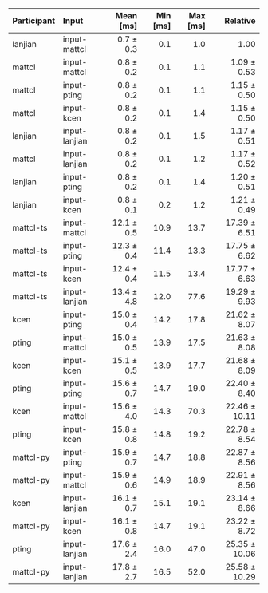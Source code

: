 | Participant | Input | Mean [ms] | Min [ms] | Max [ms] | Relative |
|:---|:---|---:|---:|---:|---:|
| lanjian | input-mattcl | 0.7 ± 0.3 | 0.1 | 1.0 | 1.00 |
| mattcl | input-mattcl | 0.8 ± 0.2 | 0.1 | 1.1 | 1.09 ± 0.53 |
| mattcl | input-pting | 0.8 ± 0.2 | 0.1 | 1.1 | 1.15 ± 0.50 |
| mattcl | input-kcen | 0.8 ± 0.2 | 0.1 | 1.4 | 1.15 ± 0.50 |
| lanjian | input-lanjian | 0.8 ± 0.2 | 0.1 | 1.5 | 1.17 ± 0.51 |
| mattcl | input-lanjian | 0.8 ± 0.2 | 0.1 | 1.2 | 1.17 ± 0.52 |
| lanjian | input-pting | 0.8 ± 0.2 | 0.1 | 1.4 | 1.20 ± 0.51 |
| lanjian | input-kcen | 0.8 ± 0.1 | 0.2 | 1.2 | 1.21 ± 0.49 |
| mattcl-ts | input-mattcl | 12.1 ± 0.5 | 10.9 | 13.7 | 17.39 ± 6.51 |
| mattcl-ts | input-pting | 12.3 ± 0.4 | 11.4 | 13.3 | 17.75 ± 6.62 |
| mattcl-ts | input-kcen | 12.4 ± 0.4 | 11.5 | 13.4 | 17.77 ± 6.63 |
| mattcl-ts | input-lanjian | 13.4 ± 4.8 | 12.0 | 77.6 | 19.29 ± 9.93 |
| kcen | input-pting | 15.0 ± 0.4 | 14.2 | 17.8 | 21.62 ± 8.07 |
| pting | input-mattcl | 15.0 ± 0.5 | 13.9 | 17.5 | 21.63 ± 8.08 |
| kcen | input-kcen | 15.1 ± 0.5 | 13.9 | 17.7 | 21.68 ± 8.09 |
| pting | input-pting | 15.6 ± 0.7 | 14.7 | 19.0 | 22.40 ± 8.40 |
| kcen | input-mattcl | 15.6 ± 4.0 | 14.3 | 70.3 | 22.46 ± 10.11 |
| pting | input-kcen | 15.8 ± 0.8 | 14.8 | 19.2 | 22.78 ± 8.54 |
| mattcl-py | input-pting | 15.9 ± 0.7 | 14.7 | 18.8 | 22.87 ± 8.56 |
| mattcl-py | input-mattcl | 15.9 ± 0.6 | 14.9 | 18.9 | 22.91 ± 8.56 |
| kcen | input-lanjian | 16.1 ± 0.7 | 15.1 | 19.1 | 23.14 ± 8.66 |
| mattcl-py | input-kcen | 16.1 ± 0.8 | 14.7 | 19.1 | 23.22 ± 8.72 |
| pting | input-lanjian | 17.6 ± 2.4 | 16.0 | 47.0 | 25.35 ± 10.06 |
| mattcl-py | input-lanjian | 17.8 ± 2.7 | 16.5 | 52.0 | 25.58 ± 10.29 |
